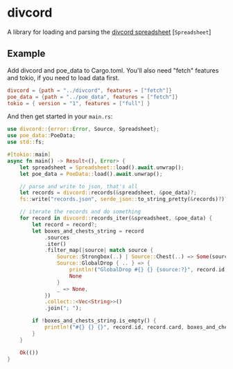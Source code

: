 # divcord

A library for loading and parsing the [divcord spreadsheet](https://docs.google.com/spreadsheets/d/1Pf2KNuGguZLyf6eu_R0E503U0QNyfMZqaRETsN5g6kU/edit?pli=1#gid=0) [`Spreadsheet`]

## Example

Add divcord and poe_data to Cargo.toml. You'll also need "fetch" features and tokio, if you need to load data first.

```toml
divcord = {path = "../divcord", features = ["fetch"]}
poe_data = {path = "../poe_data", features = ["fetch"]}
tokio = { version = "1", features = ["full"] }
```

And then get started in your `main.rs`:

```rust
use divcord::{error::Error, Source, Spreadsheet};
use poe_data::PoeData;
use std::fs;

#[tokio::main]
async fn main() -> Result<(), Error> {
    let spreadsheet = Spreadsheet::load().await.unwrap();
    let poe_data = PoeData::load().await.unwrap();

    // parse and write to json, that's all
    let records = divcord::records(&spreadsheet, &poe_data)?;
    fs::write("records.json", serde_json::to_string_pretty(&records)?)?;

    // iterate the records and do something
    for record in divcord::records_iter(&spreadsheet, &poe_data) {
        let record = record?;
        let boxes_and_chests_string = record
            .sources
            .iter()
            .filter_map(|source| match source {
                Source::Strongbox(..) | Source::Chest(..) => Some(source.to_string()),
                Source::GlobalDrop { .. } => {
                    println!("GlobalDrop #{} {} {source:?}", record.id, record.card);
                    None
                }
                _ => None,
            })
            .collect::<Vec<String>>()
            .join("; ");

        if !boxes_and_chests_string.is_empty() {
            println!("#{} {} {}", record.id, record.card, boxes_and_chests_string)
        }
    }

    Ok(())
}
```
